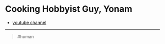 # Cooking Hobbyist Guy, Yonam

- [youtube channel](<https://www.youtube.com/channel/UCyozK5OFN5lDrwim5wqQnLA>)

---
> #human
